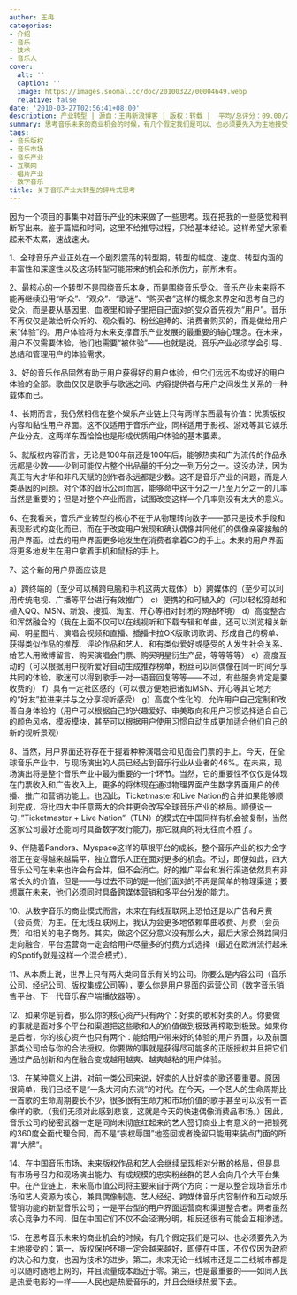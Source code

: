 ```yaml
---
author: 王冉
categories:
- 介绍
- 音乐
- 技术
- 音乐人
cover:
  alt: ''
  caption: ''
  image: https://images.soomal.cc/doc/20100322/00004649.webp
  relative: false
date: '2010-03-27T02:56:41+08:00'
description: 产业转型 | 源自：王冉新浪博客 | 版权：转载 |  平均/总评分：09.00/27
summary: 思考音乐未来的商业机会的时候，有几个假定我们是可以、也必须要先入为主地接受的：第一，版权保护环境一定会越来越好，即便在中国，不仅仅因为政府的决心和力度，也因为技术的进步。第二，未来无论一线城市还是二三线城市都是可以随时随地上网的，并且流量成本趋近于零。第三，也是最重要的――如同人民是热爱电影的一样――人民也是热爱音乐的…
tags:
- 音乐版权
- 音乐市场
- 音乐产业
- 互联网
- 唱片产业
- 数字音乐
title: 关于音乐产业大转型的碎片式思考
---
```


因为一个项目的事集中对音乐产业的未来做了一些思考。现在把我的一些感觉和判断写出来。鉴于篇幅和时间，这里不给推导过程，只给基本结论。这样希望大家看起来不太累，速战速决。

1、全球音乐产业正处在一个剧烈震荡的转型期，转型的幅度、速度、转型内涵的丰富性和深邃性以及这场转型可能带来的机会和杀伤力，前所未有。

2、最核心的一个转型不是围绕音乐本身，而是围绕音乐受众。音乐产业未来将不能再继续沿用“听众”、“观众”、“歌迷”、“购买者”这样的概念来界定和思考自己的受众，而是要从基因里、血液里和骨子里把自己面对的受众首先视为“用户”。音乐不再仅仅是做给听众听的、观众看的、粉丝追捧的、消费者购买的，而是做给用户来“体验”的。用户体验将为未来支撑音乐产业发展的最重要的轴心理念。在未来，用户不仅需要体验，他们也需要“被体验”――也就是说，音乐产业必须学会引导、总结和管理用户的体验需求。

3、好的音乐作品固然有助于用户获得好的用户体验，但它们远远不构成好的用户体验的全部。歌曲仅仅是歌手与歌迷之间、内容提供者与用户之间发生关系的一种载体而已。

4、长期而言，我仍然相信在整个娱乐产业链上只有两样东西最有价值：优质版权内容和黏性用户界面。这不仅适用于音乐产业，同样适用于影视、游戏等其它娱乐产业分支。这两样东西恰恰也是形成优质用户体验的基本要素。

5、就版权内容而言，无论是100年前还是100年后，能够热卖和广为流传的作品永远都是少数――少到可能仅占整个出品量的千分之一到万分之一。这没办法，因为真正有大才华和非凡天赋的创作者永远都是少数。这不是音乐产业的问题，而是人类基因的问题。对个体的音乐公司而言，能够命中这千分之一乃至万分之一的几率当然是重要的；但是对整个产业而言，试图改变这样一个几率则没有太大的意义。

6、在我看来，音乐产业转型的核心不在于从物理转向数字――那只是技术手段和表现形式的变化而已，而在于改变用户发现和确认偶像并同他们的偶像亲密接触的用户界面。过去的用户界面更多地发生在消费者拿着CD的手上。未来的用户界面将更多地发生在用户拿着手机和鼠标的手上。

7、这个新的用户界面应该是

a）跨终端的（至少可以横跨电脑和手机这两大载体）
b）跨媒体的（至少可以利用传统电视、广播等平台进行有效推广）
c）便携的和可植入的（可以轻松穿越和植入QQ、MSN、新浪、搜狐、淘宝、开心等相对封闭的网络环境）
d）高度整合和浑然融合的（我在上面不仅可以在线视听和下载专辑和单曲，还可以浏览相关新闻、明星图片、演唱会视频和直播、插播卡拉OK版歌词歌词、形成自己的榜单、获得类似作品的推荐、评论作品和艺人、和有类似爱好或感受的人发生社会关系、给艺人用微博留言、购买演唱会门票、购买明星衍生产品，等等等等）
e）高度互动的（可以根据用户视听爱好自动生成推荐榜单，粉丝可以同偶像在同一时间分享共同的体验，歌迷可以得到歌手一对一语音回复等等――不过，有些服务肯定是要收费的）
f）具有一定社区感的（可以很方便地把诸如MSN、开心等其它地方的“好友”拉进来并与之分享视听感受）
g）高度个性化的、允许用户自己定制和改善自身体验的（用户可以根据自己的兴趣爱好、审美取向和用户习惯选择适合自己的颜色风格，模板模块，甚至可以根据用户使用习惯自动生成更加适合他们自己的新的视听景观）

8、当然，用户界面还将存在于握着种种演唱会和见面会门票的手上。今天，在全球音乐产业中，与现场演出的人员已经占到音乐行业从业者的46%。在未来，现场演出将是整个音乐产业中最为重要的一个环节。当然，它的重要性不仅仅是体现在门票收入和广告收入上，更多的将体现在通过物理界面产生数字界面用户的传播、推广和营销功能上。也因此，Ticketmaster和Live Nation的合并如果能够顺利完成，将比四大中任意两大的合并更会改写全球音乐产业的格局。顺便说一句，”Ticketmaster + Live Nation”（TLN）的模式在中国同样有机会被复制，当然这家公司最好还能同时具备数字发行能力，那它就真的将无往而不胜了。

9、伴随着Pandora、Myspace这样的草根平台的成长，整个音乐产业的权力金字塔正在变得越来越扁平，独立音乐人正在面对更多的机会。不过，即便如此，四大音乐公司在未来也许会有合并，但不会消亡。好的推广平台和发行渠道依然具有非常长久的价值，但是――与过去不同的是―他们面对的不再是简单的物理渠道；要想赢在未来，他们必须同时具备跨媒体营销和多平台分发的能力。

10、从数字音乐的商业模式而言，未来在有线互联网上恐怕还是以广告和月费（会员费）为主。在无线互联网上，我认为会更多地依赖单曲收费、月费（会员费）和相关的电子商务。其实，做这个区分意义没有那么大，最后大家会殊路同归走向融合，平台运营商一定会给用户尽量多的付费方式选择（最近在欧洲流行起来的Spotify就是这样一个混合模式）。

11、从本质上说，世界上只有两大类同音乐有关的公司。你要么是内容公司（音乐公司、经纪公司、版权集成公司等），要么你是用户界面的运营公司（数字音乐销售平台、下一代音乐客户端播放器等）。

12、如果你是前者，那么你的核心资产只有两个：好卖的歌和好卖的人。你要做的事就是面对多个平台和渠道把这些歌和人的价值做到极致再榨取到极致。如果你是后者，你的核心资产也只有两个：能给用户带来好的体验的用户界面，以及前面那类公司给与你的合法授权。你要做的事就是获得尽可能多的正版授权并且把它们通过产品创新和内在融合变成越用越爽、越爽越粘的用户体验。

13、在某种意义上讲，对前一类公司来说，好卖的人比好卖的歌还要重要。原因很简单，我们已经不是“一条大河向东流”的时代。在今天，一个艺人的生命周期比一首歌的生命周期要长不少，很多很有生命力和市场价值的歌手甚至可以没有一首像样的歌。（我们无须对此感到悲哀，这就是今天的快速偶像消费品市场。）因此，音乐公司的秘密武器一定是同尚未彻底红起来的艺人签订商业上有意义的一把锁死的360度全面代理合同，而不是“丧权辱国”地签回或者挽留只能用来装点门面的所谓“大牌”。

14、在中国音乐市场，未来版权作品和艺人会继续呈现相对分散的格局，但是具有市场号召力和现场演出能力、有成规模的忠实粉丝群的艺人会向几个大平台集中。在产业链上，未来高市值公司将主要来自于两个方向：一是以整合现场音乐市场和艺人资源为核心，兼具偶像制造、艺人经纪、跨媒体音乐内容制作和互动娱乐营销功能的新型音乐公司；一是平台型的用户界面运营商和渠道整合者。两者虽然核心竞争力不同，但在中国它们不仅不会泾渭分明，相反还很有可能会互相渗透。

15、在思考音乐未来的商业机会的时候，有几个假定我们是可以、也必须要先入为主地接受的：第一，版权保护环境一定会越来越好，即便在中国，不仅仅因为政府的决心和力度，也因为技术的进步。第二，未来无论一线城市还是二三线城市都是可以随时随地上网的，并且流量成本趋近于零。第三，也是最重要的――如同人民是热爱电影的一样――人民也是热爱音乐的，并且会继续热爱下去。